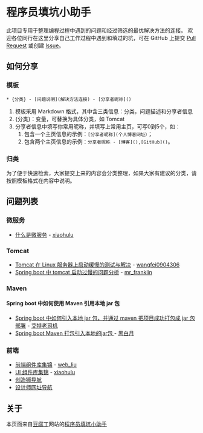 # 程序员填坑小助手

此项目专用于整理编程过程中遇到的问题和经过筛选的最优解决方法的连接。
欢迎各位同行在这里分享自己工作过程中遇到和填过的坑，可在 GitHub 上提交 [Pull Request](https://github.com/xiaohulu/how-to-do-it/pulls) 或创建 [Issue](https://github.com/xiaohulu/how-to-do-it/issues)。

## 如何分享

### 模板

```
* {分类} - [问题说明](解决方法连接) - [分享者昵称]()
```

1. 模板采用 Markdown 格式，其中含三类信息：分类，问题描述和分享者信息
1. {分类}：变量，可替换为具体分类，如 Tomcat
1. 分享者信息中填写你常用昵称，并填写上常用主页，可写0到5个，如：
    1. 包含一个主页信息的示例：`[分享者昵称](个人博客网址）`；
    1. 包含两个主页信息的示例：`分享者昵称 - [博客](),[GitHub]()`。


### 归类

为了便于快速检索，大家提交上来的内容会分类整理，如果大家有建议的分类，请按照模板格式在内容中说明。

## 问题列表

### 微服务

* [什么是微服务](https://doufuding.com/articles/69) - [xiaohulu](https://github.com/xiaohulu)

### Tomcat

* [Tomcat 在 Linux 服务器上启动缓慢的测试与解决](https://blog.csdn.net/wangfei0904306/article/details/74019415) - [wangfei0904306](https://blog.csdn.net/wangfei0904306)
* [Spring boot 中 tomcat 启动过慢的问题分析](https://www.jianshu.com/p/30aa8e43a396) - [mr_franklin](https://www.jianshu.com/u/066b995ff488)

### Maven

#### Spring boot 中如何使用 Maven 引用本地 jar 包

* [Spring boot 中如何引入本地 jar 包，并通过 maven 把项目成功打包成 jar 包部署](https://blog.csdn.net/csdn2193714269/article/details/78391274?locationNum=3&fps=1) - [艾特老司机](https://blog.csdn.net/csdn2193714269)
* [Spring boot Maven 打包引入本地的jar包 ](https://blog.csdn.net/jhq2904982765/article/details/77686324) - [黑白月](https://blog.csdn.net/jhq2904982765)


### 前端

* [前端组件库集锦](http://www.cnblogs.com/liuzhibin/p/5944821.html) - [web_liu](https://www.cnblogs.com/liuzhibin)
* [UI 组件库集锦](https://doufuding.com/articles/77) - [xiaohulu](https://github.com/xiaohulu)
* [创造狮导航](http://chuangzaoshi.com/)
* [设计师网址导航](http://webstack.cc/cn/index.html)

## 关于

本页面来自[豆腐丁](https://doufuding.com)网站的[程序员填坑小助手](https://doufuding.com/articles/76)


